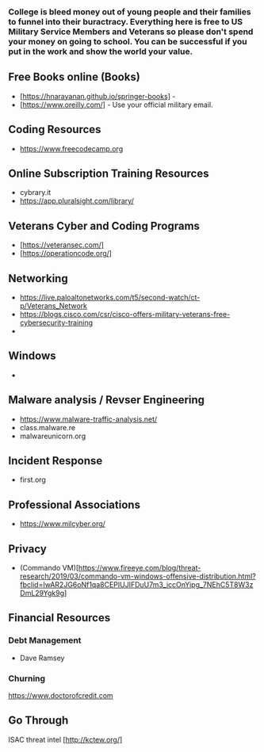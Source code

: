 ### College is bleed money out of young people and their families to funnel into their buractracy. Everything here is free to US Military Service Members and Veterans so please don't spend your money on going to school. You can be successful if you put in the work and show the world your value.

## Free Books online (Books)
* [https://hnarayanan.github.io/springer-books] - 
* [https://www.oreilly.com/] - Use your official military email.

## Coding Resources
*  https://www.freecodecamp.org 

## Online Subscription Training Resources
*  cybrary.it
*  https://app.pluralsight.com/library/

## Veterans Cyber and Coding Programs
*  [https://veteransec.com/]
*  [https://operationcode.org/]

## Networking
*  https://live.paloaltonetworks.com/t5/second-watch/ct-p/Veterans_Network
*  https://blogs.cisco.com/csr/cisco-offers-military-veterans-free-cybersecurity-training
* 

## Windows
* 

## Malware analysis / Revser Engineering
*  https://www.malware-traffic-analysis.net/
*  class.malware.re
*  malwareunicorn.org

## Incident Response
*  first.org

## Professional Associations
*  https://www.milcyber.org/

## Privacy 

 * (Commando VM)[https://www.fireeye.com/blog/threat-research/2019/03/commando-vm-windows-offensive-distribution.html?fbclid=IwAR2JG6oNf1qa8CEPIUJIFDuU7m3_iccOnYipg_7NEhC5T8W3zDmL29Ygk9g]

## Financial Resources
### Debt Management
 * Dave Ramsey

### Churning 
https://www.doctorofcredit.com


## Go Through 


ISAC threat intel
 [http://kctew.org/]

